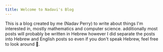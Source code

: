 ```yaml
---
title: Welcome to Nadavi's Blog
---
```

This is a blog created by me (Nadav Perry) to write about things I'm interested in, mostly mathematics and computer science. additionally most posts will probably be written in Hebrew however I did separate the posts into Hebrew and English posts so even if you don't speak Hebrew, feel free to look around 🤩.